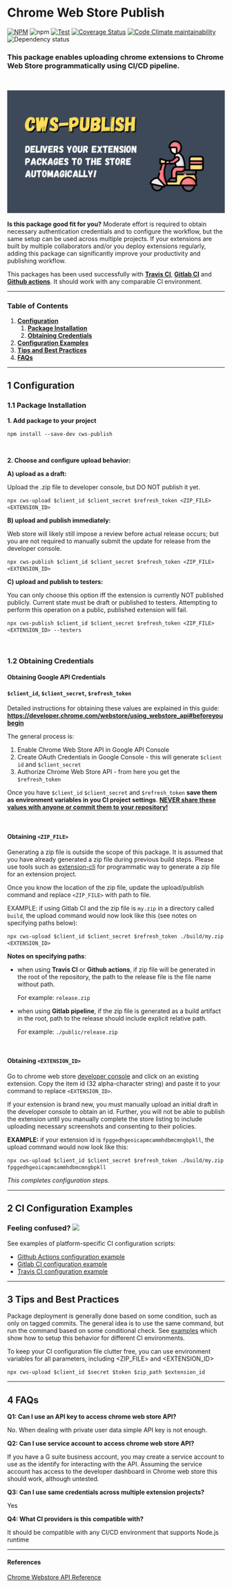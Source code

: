 # Chrome Web Store Publish

[![NPM](https://img.shields.io/npm/v/cws-publish)](https://www.npmjs.com/package/cws-publish)
![npm](https://img.shields.io/npm/dt/cws-publish)
[![Test](https://github.com/MobileFirstLLC/cws-publish/actions/workflows/test.yml/badge.svg)](https://github.com/MobileFirstLLC/cws-publish/actions/workflows/test.yml)
[![Coverage Status](https://coveralls.io/repos/github/MobileFirstLLC/cws-publish/badge.svg?branch=master)](https://coveralls.io/github/MobileFirstLLC/cws-publish?branch=master)
[![Code Climate maintainability](https://img.shields.io/codeclimate/maintainability/MobileFirstLLC/cws-publish)](https://codeclimate.com/github/MobileFirstLLC/cws-publish)
![Dependency status](https://img.shields.io/librariesio/release/npm/cws-publish)

### This package enables uploading chrome extensions to Chrome Web Store programmatically using CI/CD pipeline.

<br/>

![img](https://raw.githubusercontent.com/MobileFirstLLC/cws-publish/master/.github/feature.jpg)

**Is this package good fit for you?** Moderate effort is required to obtain necessary authentication credentials and to configure the workflow, but the same setup
can be used across multiple projects. If your extensions are built by multiple collaborators and/or
you deploy extensions regularly, adding this package can significantly improve your 
productivity and publishing workflow.

This packages has been used successfully with **[Travis CI](https://www.travis-ci.com/)**, **[Gitlab CI](https://docs.gitlab.com/ee/ci/)** and **[Github actions](https://github.com/features/actions)**. It should work with any comparable CI environment.

----

### Table of Contents

1. **[Configuration](#1-configuration)**
   1. **[Package Installation](#11-package-installation)**
   2. **[Obtaining Credentials](#12-obtaining-credentials)**
2. **[Configuration Examples](#2-ci-configuration-examples)** 
3. **[Tips and Best Practices](#3-tips-and-best-practices)**
4. **[FAQs](#4-faqs)**

---

## 1 Configuration

### 1.1 Package Installation

**1. Add package to your project**

```
npm install --save-dev cws-publish
```
<br/>

**2. Choose and configure upload behavior:**


**A) upload as a draft:**

Upload the .zip file to developer console, but DO NOT publish it yet.

```
npx cws-upload $client_id $client_secret $refresh_token <ZIP_FILE> <EXTENSION_ID>
```

**B) upload and publish immediately:**

Web store will likely still impose a review before actual release occurs; but you are not 
required to manually submit the update for release from the developer console.

```
npx cws-publish $client_id $client_secret $refresh_token <ZIP_FILE> <EXTENSION_ID>
```

**C) upload and publish to testers:**

You can only choose this option iff the extension is currently NOT published publicly.
Current state must be draft or published to testers.
Attempting to perform this operation on a public, published extension will fail.

```
npx cws-publish $client_id $client_secret $refresh_token <ZIP_FILE> <EXTENSION_ID> --testers
```
<br/>

### 1.2 Obtaining Credentials

#### Obtaining Google API Credentials

#### `$client_id`, `$client_secret`, `$refresh_token` 
 
Detailed instructions for obtaining these values are explained in this guide: **https://developer.chrome.com/webstore/using_webstore_api#beforeyoubegin**
 
 The general process is:
 1. Enable Chrome Web Store API in Google API Console 
 2. Create OAuth Credentials in Google Console - this will generate `$client id` and `$client_secret`
 3. Authorize Chrome Web Store API - from here you get the `$refresh_token`

Once you have `$client_id` `$client_secret` and `$refresh_token` **save them as environment variables in you CI project settings**. <u>**NEVER share these values with anyone or commit them to your repository!**</u>

<br/>

#### Obtaining `<ZIP_FILE>`

Generating a zip file is outside the scope of this package. It is assumed that you have already generated a zip file during previous build steps. 
Please use tools such as [extension-cli](https://github.com/MobileFirstLLC/extension-cli) for programmatic way to generate a zip file for an extension project.

Once you know the location of the zip file, update the upload/publish command and replace `<ZIP_FILE>` with path to file. 

EXAMPLE: if using Gitlab CI and the zip file is `my.zip` in a directory called `build`, the upload command would now look like this (see notes on specifying paths below):

```
npx cws-upload $client_id $client_secret $refresh_token ./build/my.zip <EXTENSION_ID>
```

**Notes on specifying paths**: 

- when using **Travis CI** or **Github actions**,
  if zip file will be generated in the root of the repository, the path to the release file is the file name without path.
    
  For example: `release.zip` 

- when using **Gitlab pipeline**,
  if the zip file is generated as a build artifact in the root, path to the release should include explicit relative path.
  
  For example: `./public/release.zip` 


<br/>

#### Obtaining `<EXTENSION_ID>`

Go to chrome web store [developer console](https://chrome.google.com/webstore/developer/dashboard) and click on an existing extension. Copy the item id (32 alpha-character string) and paste it to your command to replace `<EXTENSION_ID>`.  

If your extension is brand new, you must manually upload an initial draft in the developer console to obtain an id. Further, you will not be able to publish the extension until you manually complete the store listing to include uploading necessary screenshots and consenting to their policies.
 
**EXAMPLE:** if your extension id is `fpggedhgeoicapmcammhdbmcmngbpkll`, the upload command would now look like this:
 
 ```
npx cws-upload $client_id $client_secret $refresh_token ./build/my.zip fpggedhgeoicapmcammhdbmcmngbpkll
 ```
  
_This completes configuration steps._ 
 
* * *

## 2 CI Configuration Examples

<h3>Feeling confused? <img src='https://media0.giphy.com/media/xk9cukG3p8mcv0tlli/giphy.gif' width="42" /></h3>

See examples of platform-specific CI configuration scripts:

- [Github Actions configuration example](https://github.com/MobileFirstLLC/cws-publish/tree/master/examples/gh-actions.yml)
- [Gitlab CI configuration example](https://github.com/MobileFirstLLC/cws-publish/tree/master/examples/.gitlab-ci.yml)
- [Travis CI configuration example](https://github.com/MobileFirstLLC/cws-publish/tree/master/examples/.travis.yml)

* * *
 
## 3 Tips and Best Practices

Package deployment is generally done based on some condition, such as only on tagged commits.
The general idea is to use the same command, but run the command based on some conditional check.
See [examples](https://github.com/MobileFirstLLC/cws-publish/tree/master/examples) which show how to setup
this behavior for different CI environments.

To keep your CI configuration file clutter free, you can use environment variables for all parameters, including <ZIP_FILE> and <EXTENSION_ID>

```
npx cws-upload $client_id $secret $token $zip_path $extension_id
```

* * *

## 4 FAQs

**Q1: Can I use an API key to access chrome web store API?**

No. When dealing with private user data simple API key is not enough.

**Q2: Can I use service account to access chrome web store API?**

If you have a G suite business account, you may create a 
service account to use as the identify for interacting with the API.
Assuming the service account has access to the developer dashboard in
Chrome web store this should work, although untested.

**Q3: Can I use same credentials across multiple extension projects?**

Yes

**Q4: What CI providers is this compatible with?**

It should be compatible with any CI/CD environment that supports Node.js runtime

---

#### References

[Chrome Webstore API Reference](https://developer.chrome.com/webstore/api_index)
